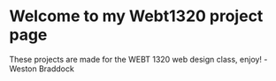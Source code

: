 # Welcome to my Webt1320 project page
These projects are made for the WEBT 1320 web design class, enjoy!
-Weston Braddock